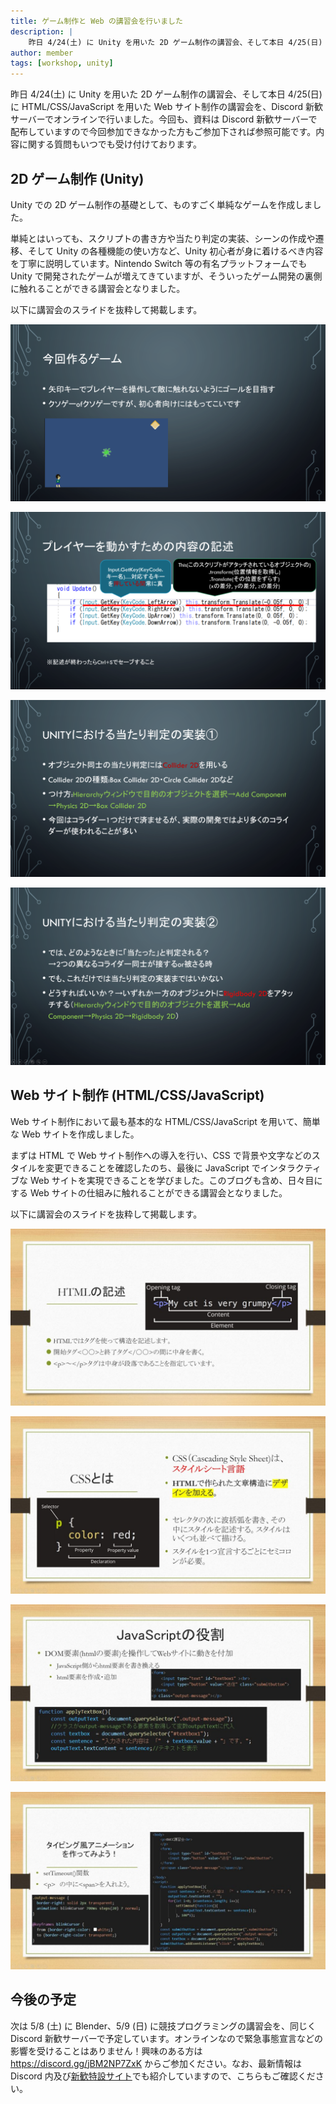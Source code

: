 ```yaml
---
title: ゲーム制作と Web の講習会を行いました
description: |
    昨日 4/24(土) に Unity を用いた 2D ゲーム制作の講習会、そして本日 4/25(日) に HTML/CSS/JavaScript を用いた Web サイト制作の講習会を、Discord 新歓サーバーでオンラインで行いました。今回も、資料は Discord 新歓サーバーで配布していますので今回参加できなかった方もご参加下されば参照可能です。内容に関する質問もいつでも受け付けております。
author: member
tags: [workshop, unity]
---
```


<!-- wp:paragraph -->
<p>昨日 4/24(土) に Unity を用いた 2D ゲーム制作の講習会、そして本日 4/25(日) に HTML/CSS/JavaScript を用いた Web サイト制作の講習会を、Discord 新歓サーバーでオンラインで行いました。今回も、資料は Discord 新歓サーバーで配布していますので今回参加できなかった方もご参加下されば参照可能です。内容に関する質問もいつでも受け付けております。</p>
<!-- /wp:paragraph -->

<!-- wp:heading -->
<h2>2D ゲーム制作 (Unity)</h2>
<!-- /wp:heading -->

<!-- wp:paragraph -->
<p>Unity での 2D ゲーム制作の基礎として、ものすごく単純なゲームを作成しました。</p>
<!-- /wp:paragraph -->

<!-- wp:paragraph -->
<p>単純とはいっても、スクリプトの書き方や当たり判定の実装、シーンの作成や遷移、そして Unity の各種機能の使い方など、Unity 初心者が身に着けるべき内容を丁寧に説明しています。Nintendo Switch 等の有名プラットフォームでも Unity で開発されたゲームが増えてきていますが、そういったゲーム開発の裏側に触れることができる講習会となりました。</p>
<!-- /wp:paragraph -->

<!-- wp:paragraph -->
<p>以下に講習会のスライドを抜粋して掲載します。</p>
<!-- /wp:paragraph -->

<!-- wp:image {"id":424,"sizeSlug":"large","linkDestination":"none"} -->
![](./423/Unity_2-1024x576.png)
<!-- /wp:image -->

<!-- wp:image {"id":425,"sizeSlug":"large","linkDestination":"none"} -->
![](./423/Unity_3-1024x576.png)
<!-- /wp:image -->

<!-- wp:image {"id":426,"sizeSlug":"large","linkDestination":"none"} -->
![](./423/Unity_4-1024x576.png)
<!-- /wp:image -->

<!-- wp:image {"id":427,"sizeSlug":"large","linkDestination":"none"} -->
![](./423/Unity_5-1024x576.png)
<!-- /wp:image -->

<!-- wp:heading -->
<h2>Web サイト制作 (HTML/CSS/JavaScript)</h2>
<!-- /wp:heading -->

<!-- wp:paragraph -->
<p>Web サイト制作において最も基本的な HTML/CSS/JavaScript を用いて、簡単な Web サイトを作成しました。</p>
<!-- /wp:paragraph -->

<!-- wp:paragraph -->
<p>まずは HTML で Web サイト制作への導入を行い、CSS で背景や文字などのスタイルを変更できることを確認したのち、最後に JavaScript でインタラクティブな Web サイトを実現できることを学びました。このブログも含め、日々目にする Web サイトの仕組みに触れることができる講習会となりました。</p>
<!-- /wp:paragraph -->

<!-- wp:paragraph -->
<p>以下に講習会のスライドを抜粋して掲載します。</p>
<!-- /wp:paragraph -->

<!-- wp:image {"id":429,"sizeSlug":"large","linkDestination":"none"} -->
![](./423/Web_1-1024x576.jpg)
<!-- /wp:image -->

<!-- wp:image {"id":430,"sizeSlug":"large","linkDestination":"none"} -->
![](./423/Web_2-1024x576.jpg)
<!-- /wp:image -->

<!-- wp:image {"id":431,"sizeSlug":"large","linkDestination":"none"} -->
![](./423/Web_3-1024x576.jpg)
<!-- /wp:image -->

<!-- wp:image {"id":432,"sizeSlug":"large","linkDestination":"none"} -->
![](./423/Web_4-1024x576.jpg)
<!-- /wp:image -->

<!-- wp:heading -->
<h2>今後の予定</h2>
<!-- /wp:heading -->

<!-- wp:paragraph -->
<p>次は 5/8 (土) に Blender、5/9 (日) に競技プログラミングの講習会を、同じく Discord 新歓サーバーで予定しています。オンラインなので緊急事態宣言などの影響を受けることはありません！興味のある方は <a href="https://discord.gg/jBM2NP7ZxK">https://discord.gg/jBM2NP7ZxK</a> からご参加ください。なお、最新情報は Discord 内及び<a href="/workshop" title="/workshop">新歓特設サイト</a>でも紹介していますので、こちらもご確認ください。</p>
<!-- /wp:paragraph -->
